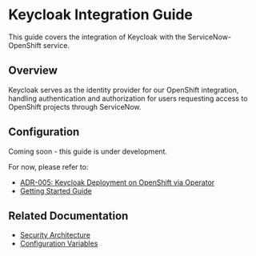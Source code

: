 # Keycloak Integration Guide

This guide covers the integration of Keycloak with the ServiceNow-OpenShift service.

## Overview

Keycloak serves as the identity provider for our OpenShift integration, handling authentication and authorization for users requesting access to OpenShift projects through ServiceNow.

## Configuration

Coming soon - this guide is under development.

For now, please refer to:
- [ADR-005: Keycloak Deployment on OpenShift via Operator](adrs/005-keycloak-deployment-on-openshift-via-operator.md)
- [Getting Started Guide](GETTING_STARTED.md)

## Related Documentation

- [Security Architecture](explanation/security-architecture.md)
- [Configuration Variables](reference/configuration-variables.md)